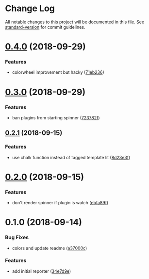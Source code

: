 # Change Log

All notable changes to this project will be documented in this file. See [standard-version](https://github.com/conventional-changelog/standard-version) for commit guidelines.

<a name="0.4.0"></a>
# [0.4.0](https://github.com/panjiesw/start-reporter-ora/compare/v0.3.0...v0.4.0) (2018-09-29)


### Features

* colorwheel improvement but hacky ([71eb236](https://github.com/panjiesw/start-reporter-ora/commit/71eb236))



<a name="0.3.0"></a>
# [0.3.0](https://github.com/panjiesw/start-reporter-ora/compare/v0.2.1...v0.3.0) (2018-09-29)


### Features

* ban plugins from starting spinner ([723782f](https://github.com/panjiesw/start-reporter-ora/commit/723782f))



<a name="0.2.1"></a>
## [0.2.1](https://github.com/panjiesw/start-reporter-ora/compare/v0.2.0...v0.2.1) (2018-09-15)


### Features

* use chalk function instead of tagged template lit ([8d23e3f](https://github.com/panjiesw/start-reporter-ora/commit/8d23e3f))



<a name="0.2.0"></a>
# [0.2.0](https://github.com/panjiesw/start-reporter-ora/compare/v0.1.0...v0.2.0) (2018-09-15)


### Features

* don't render spinner if plugin is watch ([ebfa89f](https://github.com/panjiesw/start-reporter-ora/commit/ebfa89f))



<a name="0.1.0"></a>
# 0.1.0 (2018-09-14)


### Bug Fixes

* colors and update readme ([a37000c](https://github.com/panjiesw/start-reporter-ora/commit/a37000c))


### Features

* add initial reporter ([34e7d9e](https://github.com/panjiesw/start-reporter-ora/commit/34e7d9e))
